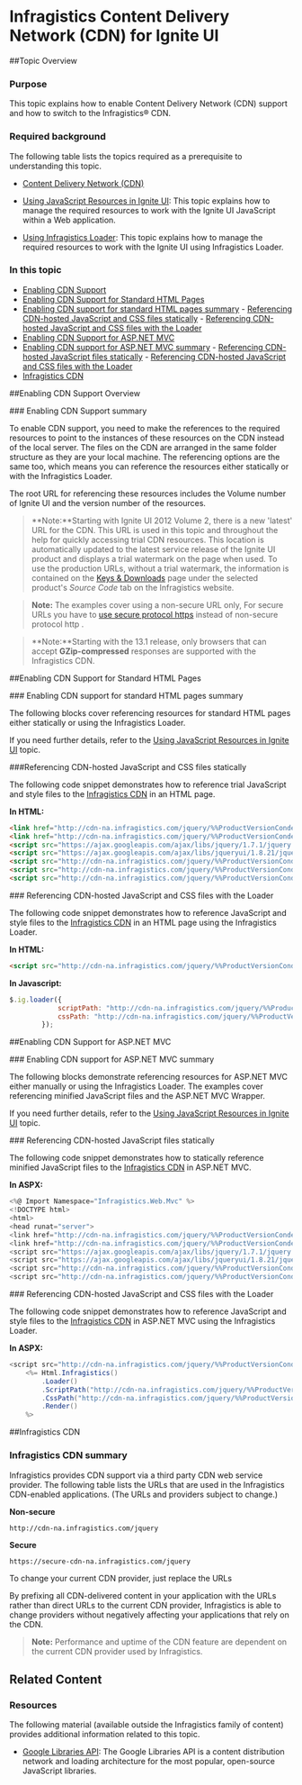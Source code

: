 ﻿<!--
|metadata|
{
    "fileName": "deployment-guide-infragistics-content-delivery-network(cdn)",
    "controlName": [],
    "tags": []
}
|metadata|
-->

# Infragistics Content Delivery Network (CDN) for Ignite UI

##Topic Overview


### Purpose

This topic explains how to enable Content Delivery Network (CDN) support and how to switch to the Infragistics® CDN.

### Required background

The following table lists the topics required as a prerequisite to understanding this topic.

-  [Content Delivery Network (CDN)](http://en.wikipedia.org/wiki/Content_delivery_network)


- [Using JavaScript Resources in Ignite UI](Deployment-Guide-JavaScript-Resources.html): This topic explains how to manage the required resources to work with the Ignite UI JavaScript within a Web application.

- [Using Infragistics Loader](Using-Infragistics-Loader.html): This topic explains how to manage the required resources to work with the Ignite UI using Infragistics Loader.


### In this topic

-   [Enabling CDN Support](#enable-cdn-support-summary)
-   [Enabling CDN Support for Standard HTML Pages](#enable-cdn-support)
   -   [Enabling CDN support for standard HTML pages summary](#summary-cdn-support)
    -   [Referencing CDN-hosted JavaScript and CSS files statically](#referencing-cdn-hosted-js-css)
    -   [Referencing CDN-hosted JavaScript and CSS files with the Loader](#cdn-hosted-js-css-loader)
-   [Enabling CDN Support for ASP.NET MVC](#mvc-enable-cdn)
   -   [Enabling CDN support for ASP.NET MVC summary](#mvc-enable-cdn-summary)
    -   [Referencing CDN-hosted JavaScript files statically](#js-cdn-statically)
    -   [Referencing CDN-hosted JavaScript and CSS files with the Loader](#js-loader-cdn)
-   [Infragistics CDN](#infragistics-cdn)



##Enabling CDN Support Overview


###<a id="enable-cdn-support-summary"></a> Enabling CDN Support summary

To enable CDN support, you need to make the references to the required resources to point to the instances of these resources on the CDN instead of the local server. The files on the CDN are arranged in the same folder structure as they are your local machine. The referencing options are the same too, which means you can reference the resources either statically or with the Infragistics Loader.

The root URL for referencing these resources includes the Volume number of Ignite UI and the version number of the resources.

>**Note:**Starting with Ignite UI 2012 Volume 2, there is a new 'latest' URL for the CDN. This URL is used in this topic and throughout the help for quickly accessing trial CDN resources. This location is automatically updated to the latest service release of the Ignite UI product and displays a trial watermark on the page when used. To use the production URLs, without a trial watermark, the information is contained on the [Keys & Downloads](https://www.infragistics.com/my-account/keys-and-downloads/) page under the selected product's *Source Code* tab on the Infragistics website.

>**Note:** The examples cover using a non-secure URL only, For secure URLs you have to [use secure protocol https](http://en.wikipedia.org/wiki/HTTPS) instead of non-secure protocol http .

>**Note:**Starting with the 13.1 release, only browsers that can accept **GZip-compressed** responses are supported with the Infragistics CDN.



##<a id="enable-cdn-support"></a>Enabling CDN Support for Standard HTML Pages


###<a id="summary-cdn-support"></a> Enabling CDN support for standard HTML pages summary

The following blocks cover referencing resources for standard HTML pages either statically or using the Infragistics Loader.

If you need further details, refer to the [Using JavaScript Resources in Ignite UI](Deployment-Guide-JavaScript-Resources.html) topic.

###<a id="referencing-cdn-hosted-js-css"></a>Referencing CDN-hosted JavaScript and CSS files statically

The following code snippet demonstrates how to reference trial JavaScript and style files to the [Infragistics CDN](#infragistics-cdn) in an HTML page.

**In HTML:**

```html
<link href="http://cdn-na.infragistics.com/jquery/%%ProductVersionCondensed%%/latest/css/themes/infragistics/infragistics.theme.css"rel="stylesheet" type="text/css" />
<link href="http://cdn-na.infragistics.com/jquery/%%ProductVersionCondensed%%/latest/css/structure/infragistics.css" rel="stylesheet" type="text/css" />
<script src="https://ajax.googleapis.com/ajax/libs/jquery/1.7.1/jquery.min.js"type="text/javascript"></script>
<script src="https://ajax.googleapis.com/ajax/libs/jqueryui/1.8.21/jquery-ui.min.js" type="text/javascript"></script>
<script src="http://cdn-na.infragistics.com/jquery/%%ProductVersionCondensed%%/latest/js/infragistics.core.js" type="text/javascript"></script>
<script src="http://cdn-na.infragistics.com/jquery/%%ProductVersionCondensed%%/latest/js/infragistics.lob.js" type="text/javascript"></script>
<script src="http://cdn-na.infragistics.com/jquery/%%ProductVersionCondensed%%/latest/js/infragistics.dv.js" type="text/javascript"></script>
```

###<a id="cdn-hosted-js-css-loader"></a> Referencing CDN-hosted JavaScript and CSS files with the Loader

The following code snippet demonstrates how to reference JavaScript and style files to the [Infragistics CDN](#infragistics-cdn) in an HTML page using the Infragistics Loader.

**In HTML:**

```html
<script src="http://cdn-na.infragistics.com/jquery/%%ProductVersionCondensed%%/latest/js/infragistics.loader.js"></script>
```

**In Javascript:**

```js
$.ig.loader({
            scriptPath: "http://cdn-na.infragistics.com/jquery/%%ProductVersionCondensed%%/latest/js/",
            cssPath: "http://cdn-na.infragistics.com/jquery/%%ProductVersionCondensed%%/latest/css/"
        });
```



##<a id="mvc-enable-cdn"></a>Enabling CDN Support for ASP.NET MVC


###<a id="mvc-enable-cdn-summary"></a> Enabling CDN support for ASP.NET MVC summary

The following blocks demonstrate referencing resources for ASP.NET MVC either manually or using the Infragistics Loader. The examples cover referencing minified JavaScript files and the ASP.NET MVC Wrapper.

If you need further details, refer to the [Using JavaScript Resources in
Ignite UI](Deployment-Guide-JavaScript-Resources.html) topic.

###<a id="js-cdn-statically"></a> Referencing CDN-hosted JavaScript files statically

The following code snippet demonstrates how to statically reference minified JavaScript files to the [Infragistics CDN](#infragistics-cdn) in ASP.NET MVC.

**In ASPX:**

```csharp
<%@ Import Namespace="Infragistics.Web.Mvc" %>
<!DOCTYPE html>
<html>
<head runat="server">
<link href="http://cdn-na.infragistics.com/jquery/%%ProductVersionCondensed%%/latest/css/themes/infragistics/infragistics.theme.css” rel="stylesheet" type="text/css" />
<link href="http://cdn-na.infragistics.com/jquery/%%ProductVersionCondensed%%/latest/css/structure/infragistics.css" rel="stylesheet" type="text/css" />
<script src="https://ajax.googleapis.com/ajax/libs/jquery/1.7.1/jquery.min.js"  type="text/javascript"></script>
<script src="https://ajax.googleapis.com/ajax/libs/jqueryui/1.8.21/jquery-ui.min.js type="text/javascript"></script>
<script src="http://cdn-na.infragistics.com/jquery/%%ProductVersionCondensed%%/latest/js/infragistics.core.js"type="text/javascript"></script>
<script src="http://cdn-na.infragistics.com/jquery/%%ProductVersionCondensed%%/latest/js/infragistics.lob.js"type="text/javascript"></script><script src="http://cdn-na.infragistics.com/jquery/%%ProductVersionCondensed%%/latest/js/infragistics.dv.js"type="text/javascript"></script></head>
```

###<a id="js-loader-cdn"></a> Referencing CDN-hosted JavaScript and CSS files with the Loader

The following code snippet demonstrates how to reference JavaScript and style files to the [Infragistics CDN](#infragistics-cdn) in ASP.NET MVC using the Infragistics Loader.

**In ASPX:**

```csharp
<script src="http://cdn-na.infragistics.com/jquery/%%ProductVersionCondensed%%/latest/js/infragistics.loader.js"></script>
    <%= Html.Infragistics()
        .Loader()
        .ScriptPath("http://cdn-na.infragistics.com/jquery/%%ProductVersionCondensed%%/latest/js/")
        .CssPath("http://cdn-na.infragistics.com/jquery/%%ProductVersionCondensed%%/latest/css/")
        .Render()
    %>
```



##<a id="infragistics-cdn"></a>Infragistics CDN


### Infragistics CDN summary

Infragistics provides CDN support via a third party CDN web service provider. The following table lists the URLs that are used in the Infragistics CDN-enabled applications. (The URLs and providers subject to change.)


**Non-secure**

```
http://cdn-na.infragistics.com/jquery
```

**Secure**


```
https://secure-cdn-na.infragistics.com/jquery
```



To change your current CDN provider, just replace the URLs

By prefixing all CDN-delivered content in your application with the URLs rather than direct URLs to the current CDN provider, Infragistics is able to change providers without negatively affecting your applications that rely on the CDN.

>**Note:** Performance and uptime of the CDN feature are dependent on the current CDN provider used by Infragistics.



## Related Content
### Resources

The following material (available outside the Infragistics family of content) provides additional information related to this topic.

- [Google Libraries API](https://developers.google.com/api-client-library/javascript/start/start-js): The Google Libraries API is a content distribution network and loading architecture for the most popular, open-source JavaScript libraries.





 

 



